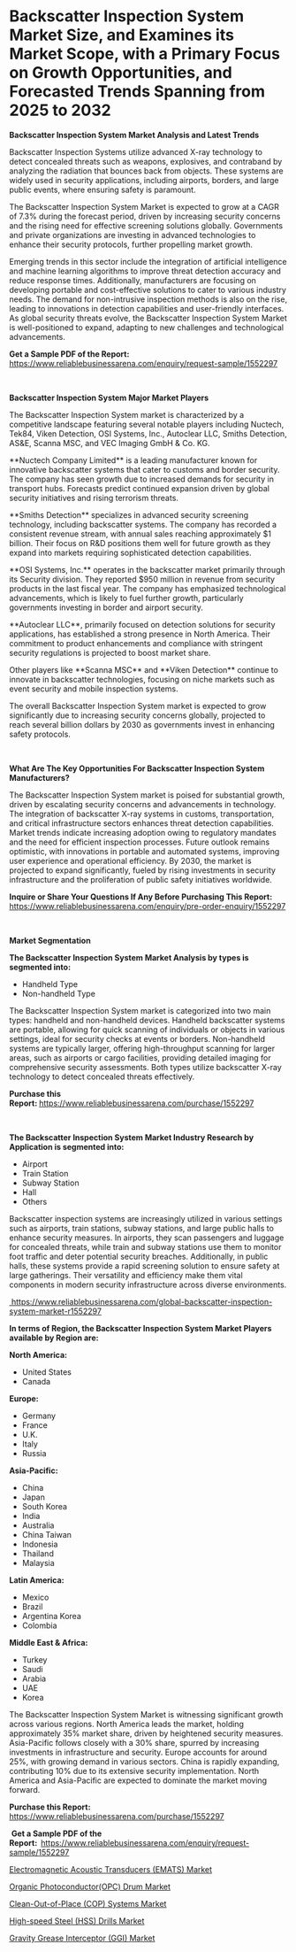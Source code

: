 <p><h1>Backscatter Inspection System Market Size, and Examines its Market Scope, with a Primary Focus on Growth Opportunities, and Forecasted Trends Spanning from 2025 to 2032</h1></p><p><strong>Backscatter Inspection System Market Analysis and Latest Trends</strong></p>
<p><p>Backscatter Inspection Systems utilize advanced X-ray technology to detect concealed threats such as weapons, explosives, and contraband by analyzing the radiation that bounces back from objects. These systems are widely used in security applications, including airports, borders, and large public events, where ensuring safety is paramount. </p><p>The Backscatter Inspection System Market is expected to grow at a CAGR of 7.3% during the forecast period, driven by increasing security concerns and the rising need for effective screening solutions globally. Governments and private organizations are investing in advanced technologies to enhance their security protocols, further propelling market growth. </p><p>Emerging trends in this sector include the integration of artificial intelligence and machine learning algorithms to improve threat detection accuracy and reduce response times. Additionally, manufacturers are focusing on developing portable and cost-effective solutions to cater to various industry needs. The demand for non-intrusive inspection methods is also on the rise, leading to innovations in detection capabilities and user-friendly interfaces. As global security threats evolve, the Backscatter Inspection System Market is well-positioned to expand, adapting to new challenges and technological advancements.</p></p>
<p><strong>Get a Sample PDF of the Report:&nbsp;</strong> <a href="https://www.reliablebusinessarena.com/enquiry/request-sample/1552297?utm_campaign=1990&utm_medium=2&utm_source=Github&utm_content=ia&utm_term=27022025&utm_id=backscatter-inspection-system">https://www.reliablebusinessarena.com/enquiry/request-sample/1552297</a></p>
<p>&nbsp;</p>
<p><strong>Backscatter Inspection System Major Market Players</strong></p>
<p><p>The Backscatter Inspection System market is characterized by a competitive landscape featuring several notable players including Nuctech, Tek84, Viken Detection, OSI Systems, Inc., Autoclear LLC, Smiths Detection, AS&E, Scanna MSC, and VEC Imaging GmbH & Co. KG.</p><p>**Nuctech Company Limited** is a leading manufacturer known for innovative backscatter systems that cater to customs and border security. The company has seen growth due to increased demands for security in transport hubs. Forecasts predict continued expansion driven by global security initiatives and rising terrorism threats.</p><p>**Smiths Detection** specializes in advanced security screening technology, including backscatter systems. The company has recorded a consistent revenue stream, with annual sales reaching approximately $1 billion. Their focus on R&D positions them well for future growth as they expand into markets requiring sophisticated detection capabilities.</p><p>**OSI Systems, Inc.** operates in the backscatter market primarily through its Security division. They reported $950 million in revenue from security products in the last fiscal year. The company has emphasized technological advancements, which is likely to fuel further growth, particularly governments investing in border and airport security.</p><p>**Autoclear LLC**, primarily focused on detection solutions for security applications, has established a strong presence in North America. Their commitment to product enhancements and compliance with stringent security regulations is projected to boost market share.</p><p>Other players like **Scanna MSC** and **Viken Detection** continue to innovate in backscatter technologies, focusing on niche markets such as event security and mobile inspection systems.</p><p>The overall Backscatter Inspection System market is expected to grow significantly due to increasing security concerns globally, projected to reach several billion dollars by 2030 as governments invest in enhancing safety protocols.</p></p>
<p>&nbsp;</p>
<p><strong>What Are The Key Opportunities For Backscatter Inspection System Manufacturers?</strong></p>
<p><p>The Backscatter Inspection System market is poised for substantial growth, driven by escalating security concerns and advancements in technology. The integration of backscatter X-ray systems in customs, transportation, and critical infrastructure sectors enhances threat detection capabilities. Market trends indicate increasing adoption owing to regulatory mandates and the need for efficient inspection processes. Future outlook remains optimistic, with innovations in portable and automated systems, improving user experience and operational efficiency. By 2030, the market is projected to expand significantly, fueled by rising investments in security infrastructure and the proliferation of public safety initiatives worldwide.</p></p>
<p><strong>Inquire or Share Your Questions If Any Before Purchasing This Report:</strong> <a href="https://www.reliablebusinessarena.com/enquiry/pre-order-enquiry/1552297?utm_campaign=1990&utm_medium=2&utm_source=Github&utm_content=ia&utm_term=27022025&utm_id=backscatter-inspection-system">https://www.reliablebusinessarena.com/enquiry/pre-order-enquiry/1552297</a></p>
<p>&nbsp;</p>
<p><strong>Market Segmentation</strong></p>
<p><strong>The Backscatter Inspection System Market Analysis by types is segmented into:</strong></p>
<p><ul><li>Handheld Type</li><li>Non-handheld Type</li></ul></p>
<p><p>The Backscatter Inspection System market is categorized into two main types: handheld and non-handheld devices. Handheld backscatter systems are portable, allowing for quick scanning of individuals or objects in various settings, ideal for security checks at events or borders. Non-handheld systems are typically larger, offering high-throughput scanning for larger areas, such as airports or cargo facilities, providing detailed imaging for comprehensive security assessments. Both types utilize backscatter X-ray technology to detect concealed threats effectively.</p></p>
<p><strong>Purchase this Report:&nbsp;</strong><a href="https://www.reliablebusinessarena.com/purchase/1552297?utm_campaign=1990&utm_medium=2&utm_source=Github&utm_content=ia&utm_term=27022025&utm_id=backscatter-inspection-system">https://www.reliablebusinessarena.com/purchase/1552297</a></p>
<p>&nbsp;</p>
<p><strong>The Backscatter Inspection System Market Industry Research by Application is segmented into:</strong></p>
<p><ul><li>Airport</li><li>Train Station</li><li>Subway Station</li><li>Hall</li><li>Others</li></ul></p>
<p><p>Backscatter inspection systems are increasingly utilized in various settings such as airports, train stations, subway stations, and large public halls to enhance security measures. In airports, they scan passengers and luggage for concealed threats, while train and subway stations use them to monitor foot traffic and deter potential security breaches. Additionally, in public halls, these systems provide a rapid screening solution to ensure safety at large gatherings. Their versatility and efficiency make them vital components in modern security infrastructure across diverse environments.</p></p>
<p><a href="https://www.reliablebusinessarena.com/global-backscatter-inspection-system-market-r1552297?utm_campaign=1990&utm_medium=2&utm_source=Github&utm_content=ia&utm_term=27022025&utm_id=backscatter-inspection-system">&nbsp;https://www.reliablebusinessarena.com/global-backscatter-inspection-system-market-r1552297</a></p>
<p><strong>In terms of Region, the Backscatter Inspection System Market Players available by Region are:</strong></p>
<p>
    <p> <strong> North America: </strong>
        <ul>
            <li>United States</li>
            <li>Canada</li>
        </ul>
        </p> 
    <p> <strong> Europe: </strong>
        <ul>
            <li>Germany</li>
            <li>France</li>
            <li>U.K.</li>
            <li>Italy</li>
            <li>Russia</li>
        </ul>
        </p> 
    <p> <strong> Asia-Pacific: </strong>
        <ul>
            <li>China</li>
            <li>Japan</li>
            <li>South Korea</li>
            <li>India</li>
            <li>Australia</li>
            <li>China Taiwan</li>
            <li>Indonesia</li>
            <li>Thailand</li>
            <li>Malaysia</li>
        </ul>
        </p> 
    <p> <strong> Latin America: </strong>
        <ul>
            <li>Mexico</li>
            <li>Brazil</li>
            <li>Argentina Korea</li>
            <li>Colombia</li>
        </ul>
        </p> 
    <p> <strong> Middle East & Africa: </strong>
        <ul>
            <li>Turkey</li>
            <li>Saudi</li>
            <li>Arabia</li>
            <li>UAE</li>
            <li>Korea</li>
        </ul>
    </p>
    </p>
<p><p>The Backscatter Inspection System Market is witnessing significant growth across various regions. North America leads the market, holding approximately 35% market share, driven by heightened security measures. Asia-Pacific follows closely with a 30% share, spurred by increasing investments in infrastructure and security. Europe accounts for around 25%, with growing demand in various sectors. China is rapidly expanding, contributing 10% due to its extensive security implementation. North America and Asia-Pacific are expected to dominate the market moving forward.</p></p>
<p><strong>Purchase this Report: </strong><a href="https://www.reliablebusinessarena.com/purchase/1552297?utm_campaign=1990&utm_medium=2&utm_source=Github&utm_content=ia&utm_term=27022025&utm_id=backscatter-inspection-system">https://www.reliablebusinessarena.com/purchase/1552297</a></p>
<p>&nbsp;<strong>Get a Sample PDF of the Report:&nbsp;&nbsp;</strong><a href="https://www.reliablebusinessarena.com/enquiry/request-sample/1552297?utm_campaign=1990&utm_medium=2&utm_source=Github&utm_content=ia&utm_term=27022025&utm_id=backscatter-inspection-system">https://www.reliablebusinessarena.com/enquiry/request-sample/1552297</a></p>
<p><strong></strong></p>
<p><p><a href="https://github.com/norbupippi93/Market-Research-Report-List-1/blob/main/electromagnetic-acoustic-transducers-emats-market.md?utm_campaign=1990&utm_medium=2&utm_source=Github&utm_content=ia&utm_term=27022025&utm_id=backscatter-inspection-system">Electromagnetic Acoustic Transducers (EMATS) Market</a></p><p><a href="https://github.com/vimar16th/Market-Research-Report-List-7/blob/main/organic-photoconductoropc-drum-market.md?utm_campaign=1990&utm_medium=2&utm_source=Github&utm_content=ia&utm_term=27022025&utm_id=backscatter-inspection-system">Organic Photoconductor(OPC) Drum Market</a></p><p><a href="https://github.com/moratronak3q/Market-Research-Report-List-1/blob/main/clean-out-of-place-cop-systems-market.md?utm_campaign=1990&utm_medium=2&utm_source=Github&utm_content=ia&utm_term=27022025&utm_id=backscatter-inspection-system">Clean-Out-of-Place (COP) Systems Market</a></p><p><a href="https://github.com/reahmmunises/Market-Research-Report-List-1/blob/main/high-speed-steel-hss-drills-market.md?utm_campaign=1990&utm_medium=2&utm_source=Github&utm_content=ia&utm_term=27022025&utm_id=backscatter-inspection-system">High-speed Steel (HSS) Drills Market</a></p><p><a href="https://github.com/luckyshygirl/Market-Research-Report-List-7/blob/main/gravity-grease-interceptor-ggi-market.md?utm_campaign=1990&utm_medium=2&utm_source=Github&utm_content=ia&utm_term=27022025&utm_id=backscatter-inspection-system">Gravity Grease Interceptor (GGI) Market</a></p></p>